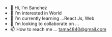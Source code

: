 - 👋 Hi, I’m Sanchez
- 👀 I’m interested in World
- 🌱 I’m currently learning ...React Js, Web
- 💞️ I’m looking to collaborate on ...
- 📫 How to reach me ... tama4840@gmail.com

<!---
songchez/songchez is a ✨ special ✨ repository because its `README.md` (this file) appears on your GitHub profile.
You can click the Preview link to take a look at your changes.
--->
